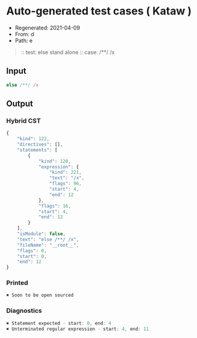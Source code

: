 # Auto-generated test cases ( Kataw )
- Regenerated: 2021-04-09
- From: d
- Path: e
> :: test: else stand alone
> :: case: /**/ /x
## Input

`````js
else /**/ /x
`````

## Output

### Hybrid CST

```javascript
{
    "kind": 122,
    "directives": [],
    "statements": [
        {
            "kind": 120,
            "expression": {
                "kind": 221,
                "text": "/x",
                "flags": 96,
                "start": 4,
                "end": 12
            },
            "flags": 16,
            "start": 4,
            "end": 12
        }
    ],
    "isModule": false,
    "text": "else /**/ /x",
    "fileName": "__root__",
    "flags": 0,
    "start": 0,
    "end": 12
}
```

### Printed

```javascript
✖ Soon to be open sourced
```

### Diagnostics

```javascript
✖ Statement expected - start: 0, end: 4
✖ Unterminated regular expression - start: 4, end: 11

```


